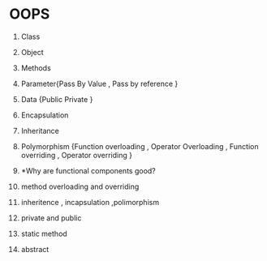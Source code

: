 # OOPS
1. Class
2. Object 
3. Methods 
4. Parameter{Pass By Value , Pass by reference }
5. Data {Public Private } 
6. Encapsulation 
7. Inheritance
8. Polymorphism {Function overloading , Operator Overloading , Function overriding , Operator overriding }
9. *Why are functional components good? 


1. method overloading and overriding
2. inheritence , incapsulation ,polimorphism 
3. private and public
4. static method 
5. abstract 
